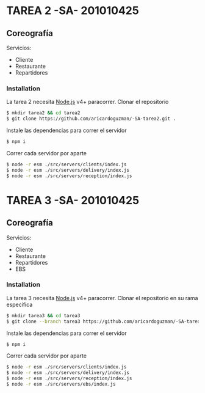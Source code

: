 # TAREA 2 -SA- 201010425
## Coreografía
Servicios:
  - Cliente
  - Restaurante
  - Repartidores
### Installation

La tarea 2 necesita [Node.js](https://nodejs.org/) v4+ paracorrer.
Clonar el repositorio
```sh
$ mkdir tarea2 && cd tarea2
$ git clone https://github.com/aricardoguzman/-SA-tarea2.git .
```
Instale las dependencias para correr el servidor
```sh
$ npm i
```
Correr cada servidor por aparte
```sh
$ node -r esm ./src/servers/clients/index.js
$ node -r esm ./src/servers/delivery/index.js
$ node -r esm ./src/servers/reception/index.js
```
# TAREA 3 -SA- 201010425
## Coreografía
Servicios:
  - Cliente
  - Restaurante
  - Repartidores
  - EBS
### Installation

La tarea 3 necesita [Node.js](https://nodejs.org/) v4+ paracorrer.
Clonar el repositorio en su rama específica
```sh
$ mkdir tarea3 && cd tarea3
$ git clone --branch tarea3 https://github.com/aricardoguzman/-SA-tarea2.git .
```
Instale las dependencias para correr el servidor
```sh
$ npm i
```
Correr cada servidor por aparte
```sh
$ node -r esm ./src/servers/clients/index.js
$ node -r esm ./src/servers/delivery/index.js
$ node -r esm ./src/servers/reception/index.js
$ node -r esm ./src/servers/ebs/index.js
```
